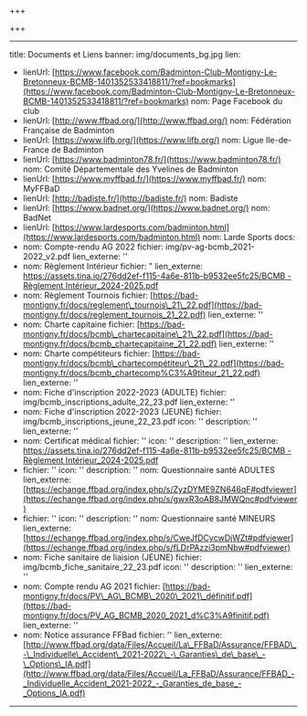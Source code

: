 +++

+++

***

title: Documents et Liens
banner: img/documents\_bg.jpg
lien:

* lienUrl: [https://www.facebook.com/Badminton-Club-Montigny-Le-Bretonneux-BCMB-1401352533418811/?ref=bookmarks](https://www.facebook.com/Badminton-Club-Montigny-Le-Bretonneux-BCMB-1401352533418811/?ref=bookmarks)
  nom: Page Facebook du club
* lienUrl: [http://www.ffbad.org/](http://www.ffbad.org/)
  nom: Fédération Française de Badminton
* lienUrl: [https://www.lifb.org/](https://www.lifb.org/)
  nom: Ligue Ile-de-France de Badminton
* lienUrl: [https://www.badminton78.fr/](https://www.badminton78.fr/)
  nom: Comité Départementale des Yvelines de Badminton
* lienUrl: [https://www.myffbad.fr/](https://www.myffbad.fr/)
  nom: MyFFBaD
* lienUrl: [http://badiste.fr/](http://badiste.fr/)
  nom: Badiste
* lienUrl: [https://www.badnet.org/](https://www.badnet.org/)
  nom: BadNet
* lienUrl: [https://www.lardesports.com/badminton.html](https://www.lardesports.com/badminton.html)
  nom: Larde Sports
  docs:
* nom: Compte-rendu AG 2022
  fichier: img/pv-ag-bcmb\_2021-2022\_v2.pdf
  lien\_externe: ''
* nom: Règlement Intérieur
  fichier: "
  lien\_externe: [https://assets.tina.io/276dd2ef-f115-4a6e-811b-b9532ee5fc25/BCMB - Règlement Intérieur\_2024-2025.pdf](https://bad-montigny.fr/docs/bcmb_reglementinterieur_21_22.pdf)
* nom: Règlement Tournois
  fichier: [https://bad-montigny.fr/docs/reglement\_tournois\_21\_22.pdf](https://bad-montigny.fr/docs/reglement_tournois_21_22.pdf)
  lien\_externe: ''
* nom: Charte capitaine
  fichier: [https://bad-montigny.fr/docs/bcmb\_chartecapitaine\_21\_22.pdf](https://bad-montigny.fr/docs/bcmb_chartecapitaine_21_22.pdf)
  lien\_externe: ''
* nom: Charte compétiteurs
  fichier: [https://bad-montigny.fr/docs/bcmb\_chartecompétiteur\_21\_22.pdf](https://bad-montigny.fr/docs/bcmb_chartecomp%C3%A9titeur_21_22.pdf)
  lien\_externe: ''
* nom: Fiche d'inscription 2022-2023 (ADULTE)
  fichier: img/bcmb\_inscriptions\_adulte\_22\_23.pdf
  lien\_externe: ''
* nom: Fiche d'inscription 2022-2023 (JEUNE)
  fichier: img/bcmb\_inscriptions\_jeune\_22\_23.pdf
  icon: ''
  description: ''
  lien\_externe: ''
* nom: Certificat médical
  fichier: ''
  icon: ''
  description: ''
  lien\_externe: [https://assets.tina.io/276dd2ef-f115-4a6e-811b-b9532ee5fc25/BCMB - Règlement Intérieur\_2024-2025.pdf](https://echange.ffbad.org/index.php/s/nMxERAsff788dm6#pdfviewer)
* fichier: ''
  icon: ''
  description: ''
  nom: Questionnaire santé ADULTES
  lien\_externe: [https://echange.ffbad.org/index.php/s/ZyzDYME9ZN646qF#pdfviewer](https://echange.ffbad.org/index.php/s/gwxR3oAB8JMWQnc#pdfviewer)
* fichier: ''
  icon: ''
  description: ''
  nom: Questionnaire santé MINEURS
  lien\_externe: [https://echange.ffbad.org/index.php/s/CweJfDCycwDjWZt#pdfviewer](https://echange.ffbad.org/index.php/s/fLDrPAzzi3pmNbw#pdfviewer)
* nom: Fiche sanitaire de liaision (JEUNE)
  fichier: img/bcmb\_fiche\_sanitaire\_22\_23.pdf
  icon: ''
  description: ''
  lien\_externe: ''
* nom: Compte rendu AG 2021
  fichier: [https://bad-montigny.fr/docs/PV\_AG\_BCMB\_2020\_2021\_définitif.pdf](https://bad-montigny.fr/docs/PV_AG_BCMB_2020_2021_d%C3%A9finitif.pdf)
  lien\_externe: ''
* nom: Notice assurance FFBad
  fichier: ''
  lien\_externe: [http://www.ffbad.org/data/Files/Accueil/La\_FFBaD/Assurance/FFBAD\_-\_Individuelle\_Accident\_2021-2022\_-\_Garanties\_de\_base\_-\_Options\_IA.pdf](http://www.ffbad.org/data/Files/Accueil/La_FFBaD/Assurance/FFBAD_-_Individuelle_Accident_2021-2022_-_Garanties_de_base_-_Options_IA.pdf)

***
